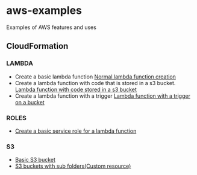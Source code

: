 # aws-examples
Examples of AWS features and uses


## CloudFormation

### LAMBDA
- Create a basic lambda function [Normal lambda function creation](https://github.com/Roche-Olivier/aws-examples/tree/main/CloudFormation/S3/s3_bucket)
- Create a lambda function with code that is stored in a s3 bucket. [Lambda function with code stored in a s3 bucket](https://github.com/Roche-Olivier/aws-examples/tree/main/CloudFormation/Lambda/Lambda_with_role_and_code)
- Create a lambda function with a trigger [Lambda function with a trigger on a bucket](https://github.com/Roche-Olivier/aws-examples/tree/main/CloudFormation/Lambda/Lambda_with_a_trigger)


### ROLES
- [Create a basic service role for a lambda function](https://github.com/Roche-Olivier/aws-examples/tree/main/CloudFormation/Roles/service_role_for_lambda)



### S3
- [Basic S3 bucket](https://github.com/Roche-Olivier/aws-examples/tree/main/CloudFormation/S3/basic_s3_bucket)
- [S3 buckets with sub folders(Custom resource)](https://github.com/Roche-Olivier/aws-examples/tree/main/CloudFormation/S3/s3_buckets_with_sub_folders_custom_resource)

